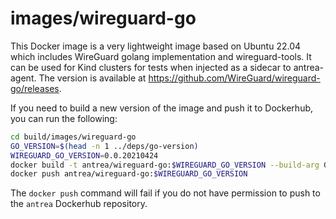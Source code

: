 # images/wireguard-go

This Docker image is a very lightweight image based on Ubuntu 22.04 which
includes WireGuard golang implementation and wireguard-tools. It can be used
for Kind clusters for tests when injected as a sidecar to antrea-agent.
The version is available at <https://github.com/WireGuard/wireguard-go/releases>.

If you need to build a new version of the image and push it to Dockerhub, you
can run the following:

```bash
cd build/images/wireguard-go
GO_VERSION=$(head -n 1 ../deps/go-version)
WIREGUARD_GO_VERSION=0.0.20210424
docker build -t antrea/wireguard-go:$WIREGUARD_GO_VERSION --build-arg GO_VERSION=$GO_VERSION --build-arg WIREGUARD_GO_VERSION=$WIREGUARD_GO_VERSION .
docker push antrea/wireguard-go:$WIREGUARD_GO_VERSION
```

The `docker push` command will fail if you do not have permission to push to the
`antrea` Dockerhub repository.
